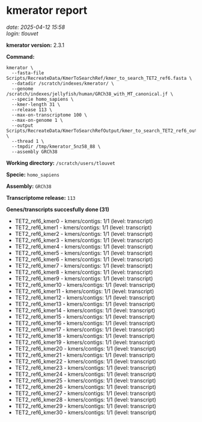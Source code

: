 # kmerator report
*date: 2025-04-12 15:58*  
*login: tlouvet*

**kmerator version:** 2.3.1

**Command:**

```
kmerator \
  --fasta-file Scripts/RecreateData/KmerToSearchRef/kmer_to_search_TET2_ref6.fasta \
  --datadir /scratch/indexes/kmerator/ \
  --genome /scratch/indexes/jellyfish/human/GRCh38_with_MT_canonical.jf \
  --specie homo_sapiens \
  --kmer-length 31 \
  --release 113 \
  --max-on-transcriptome 100 \
  --max-on-genome 1 \
  --output Scripts/RecreateData/KmerToSearchRefOutput/kmer_to_search_TET2_ref6_output \
  --thread 1 \
  --tmpdir /tmp/kmerator_5nz58_88 \
  --assembly GRCh38
```

**Working directory:** `/scratch/users/tlouvet`

**Specie:** `homo_sapiens`

**Assembly:** `GRCh38`

**Transcriptome release:** `113`

**Genes/transcripts succesfully done (31)**

- TET2_ref6_kmer0 - kmers/contigs: 1/1 (level: transcript)
- TET2_ref6_kmer1 - kmers/contigs: 1/1 (level: transcript)
- TET2_ref6_kmer2 - kmers/contigs: 1/1 (level: transcript)
- TET2_ref6_kmer3 - kmers/contigs: 1/1 (level: transcript)
- TET2_ref6_kmer4 - kmers/contigs: 1/1 (level: transcript)
- TET2_ref6_kmer5 - kmers/contigs: 1/1 (level: transcript)
- TET2_ref6_kmer6 - kmers/contigs: 1/1 (level: transcript)
- TET2_ref6_kmer7 - kmers/contigs: 1/1 (level: transcript)
- TET2_ref6_kmer8 - kmers/contigs: 1/1 (level: transcript)
- TET2_ref6_kmer9 - kmers/contigs: 1/1 (level: transcript)
- TET2_ref6_kmer10 - kmers/contigs: 1/1 (level: transcript)
- TET2_ref6_kmer11 - kmers/contigs: 1/1 (level: transcript)
- TET2_ref6_kmer12 - kmers/contigs: 1/1 (level: transcript)
- TET2_ref6_kmer13 - kmers/contigs: 1/1 (level: transcript)
- TET2_ref6_kmer14 - kmers/contigs: 1/1 (level: transcript)
- TET2_ref6_kmer15 - kmers/contigs: 1/1 (level: transcript)
- TET2_ref6_kmer16 - kmers/contigs: 1/1 (level: transcript)
- TET2_ref6_kmer17 - kmers/contigs: 1/1 (level: transcript)
- TET2_ref6_kmer18 - kmers/contigs: 1/1 (level: transcript)
- TET2_ref6_kmer19 - kmers/contigs: 1/1 (level: transcript)
- TET2_ref6_kmer20 - kmers/contigs: 1/1 (level: transcript)
- TET2_ref6_kmer21 - kmers/contigs: 1/1 (level: transcript)
- TET2_ref6_kmer22 - kmers/contigs: 1/1 (level: transcript)
- TET2_ref6_kmer23 - kmers/contigs: 1/1 (level: transcript)
- TET2_ref6_kmer24 - kmers/contigs: 1/1 (level: transcript)
- TET2_ref6_kmer25 - kmers/contigs: 1/1 (level: transcript)
- TET2_ref6_kmer26 - kmers/contigs: 1/1 (level: transcript)
- TET2_ref6_kmer27 - kmers/contigs: 1/1 (level: transcript)
- TET2_ref6_kmer28 - kmers/contigs: 1/1 (level: transcript)
- TET2_ref6_kmer29 - kmers/contigs: 1/1 (level: transcript)
- TET2_ref6_kmer30 - kmers/contigs: 1/1 (level: transcript)
